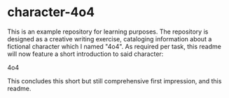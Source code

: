# character-4o4

This is an example repository for learning purposes.
The repository is designed as a creative writing exercise, cataloging information about a fictional character which I named "4o4".
As required per task, this readme will now feature a short introduction to said character:

4o4

This concludes this short but still comprehensive first impression, and this readme.
